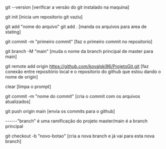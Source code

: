 git --version                                                       [verificar a versão do git instalado na maquina]

git init                                                            [inicia um repositorio git vaziu]

git add "nome do arquivo" git add .                                 [manda os arquivos para area de stating]

git commit -m "primeiro commit"                                     [faz o primeiro commit no repositorio]

git branch -M "main"                                                [muda o nome da branch principal de master para main] 

git remote add origin https://github.com/kovalski96/ProjetoGit.git  [faz conexão entre repositório local e o repositorio do github que estou dando o nome de origin]

clear                                                               [limpa o prompt]

git commit -m "nome do commit"                                      [cria o commit com os arquivos atualizados]

git push origin main                                                [envia os commits para o github]



------"branch" é uma ramificação do projeto master/main é a branch principal

git checkout -b "novo-botao"                                        [cria a nova branch e já vai para esta nova branch]
